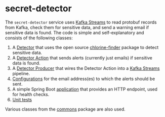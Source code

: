 # secret-detector

The `secret-detector` service uses [Kafka Streams](https://kafka.apache.org/documentation/streams/) to read protobuf
records from Kafka, check them for sensitive data, and send a warning email if sensitive data is found.
The code is simple and self-explanatory and consists of the following classes:
1. A [Detector](https://github.com/ExpediaDotCom/haystack-pipes/blob/master/secret-detector/src/main/java/com/expedia/www/haystack/pipes/secretDetector/Detector.java)
that uses the open source [chlorine-finder](https://github.com/dataApps/chlorine-finder) 
package to detect sensitive data.
2. A [Detector Action](https://github.com/ExpediaDotCom/haystack-pipes/blob/master/secret-detector/src/main/java/com/expedia/www/haystack/pipes/secretDetector/DetectorAction.java)
that sends alerts (currently just emails) if sensitive data is found.
3. A [Detector Producer](https://github.com/ExpediaDotCom/haystack-pipes/blob/master/secret-detector/src/main/java/com/expedia/www/haystack/pipes/secretDetector/DetectorAction.java)
that wires the Detector Action into a
[Kafka Streams](https://cwiki.apache.org/confluence/display/KAFKA/Kafka+Streams) pipeline.
4. [Configurations](https://github.com/ExpediaDotCom/haystack-pipes/blob/master/secret-detector/src/main/java/com/expedia/www/haystack/pipes/secretDetector/SecretsConfigurationProvider.java)
for the email address(es) to which the alerts should be sent.
4. A simple Spring Boot [application](https://github.com/ExpediaDotCom/haystack-pipes/blob/master/secret-detector/src/main/java/com/expedia/www/haystack/pipes/secretDetector/DetectorIsActiveController.java)
that provides an HTTP endpoint, used for health checks.
5. [Unit tests](https://github.com/ExpediaDotCom/haystack-pipes/tree/master/secret-detector/src/test/java/com/expedia/www/haystack/pipes/secretDetector)

Various classes from the [commons](https://github.com/ExpediaDotCom/haystack-pipes/tree/master/commons)
package are also used.

